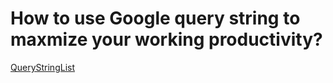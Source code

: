 # How to use Google query string to maxmize your working productivity?



[QueryStringList](https://ahrefs.com/blog/google-advanced-search-operators/)


